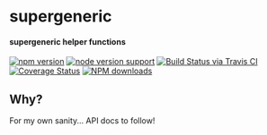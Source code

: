 supergeneric
=======
#### supergeneric helper functions

[![npm version](https://badge.fury.io/js/supergeneric.svg)](https://www.npmjs.com/package/supergeneric)
[![node version support](https://img.shields.io/node/v/supergeneric.svg)](https://www.npmjs.com/package/supergeneric)
[![Build Status via Travis CI](https://travis-ci.org/kwhitley/supergeneric.svg?branch=master)](https://travis-ci.org/kwhitley/supergeneric)
[![Coverage Status](https://coveralls.io/repos/github/kwhitley/supergeneric/badge.svg?branch=master)](https://coveralls.io/github/kwhitley/supergeneric?branch=master)
[![NPM downloads](https://img.shields.io/npm/dt/supergeneric.svg?style=flat-square)](https://www.npmjs.com/package/supergeneric)

## Why?
For my own sanity... API docs to follow!

